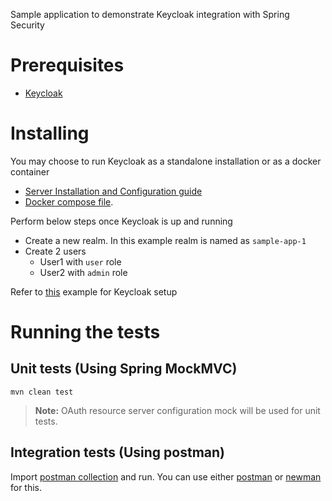 
Sample application to demonstrate Keycloak integration with Spring Security  
  
# Prerequisites  
* [Keycloak](https://www.keycloak.org/)  
  
# Installing  
You may choose to run Keycloak as a standalone installation or as a docker container
* [Server Installation and Configuration guide](https://www.keycloak.org/docs/latest/server_installation/index.html)
* [Docker compose file](https://github.com/jboss-dockerfiles/keycloak).

Perform below steps once Keycloak is up and running  
* Create a new realm. In this example realm is named as `sample-app-1`  
* Create 2 users 
	* User1 with `user` role
	* User2 with `admin` role

Refer to [this](https://www.baeldung.com/spring-boot-keycloak) example for Keycloak setup

# Running the tests
## Unit tests (Using Spring MockMVC)
```
mvn clean test
```
> **Note:** OAuth resource server configuration mock will be used for unit tests.

## Integration tests (Using postman)
Import [postman collection](./postman_collection.json) and run. You can use either [postman](https://getpostman.com) or [newman](https://github.com/postmanlabs/newman) for this. 